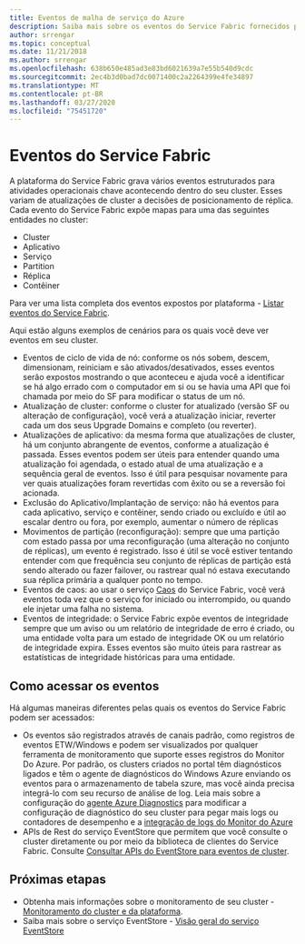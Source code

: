 ```yaml
---
title: Eventos de malha de serviço do Azure
description: Saiba mais sobre os eventos do Service Fabric fornecidos para ajudá-lo a monitorar o cluster do Azure Service Fabric.
author: srrengar
ms.topic: conceptual
ms.date: 11/21/2018
ms.author: srrengar
ms.openlocfilehash: 638b650e485ad3e83bd6021639a7e55b540d9cdc
ms.sourcegitcommit: 2ec4b3d0bad7dc0071400c2a2264399e4fe34897
ms.translationtype: MT
ms.contentlocale: pt-BR
ms.lasthandoff: 03/27/2020
ms.locfileid: "75451720"
---
```

# <a name="service-fabric-events"></a>Eventos do Service Fabric 

A plataforma do Service Fabric grava vários eventos estruturados para atividades operacionais chave acontecendo dentro do seu cluster. Esses variam de atualizações de cluster a decisões de posicionamento de réplica. Cada evento do Service Fabric expõe mapas para uma das seguintes entidades no cluster:
* Cluster
* Aplicativo
* Serviço
* Partition
* Réplica 
* Contêiner

Para ver uma lista completa dos eventos expostos por plataforma - [Listar eventos do Service Fabric](service-fabric-diagnostics-event-generation-operational.md).

Aqui estão alguns exemplos de cenários para os quais você deve ver eventos em seu cluster. 
* Eventos de ciclo de vida de nó: conforme os nós sobem, descem, dimensionam, reiniciam e são ativados/desativados, esses eventos serão expostos mostrando o que aconteceu e ajuda você a identificar se há algo errado com o computador em si ou se havia uma API que foi chamada por meio do SF para modificar o status de um nó.
* Atualização de cluster: conforme o cluster for atualizado (versão SF ou alteração de configuração), você verá a atualização iniciar, reverter cada um dos seus Upgrade Domains e completo (ou reverter). 
* Atualizações de aplicativo: da mesma forma que atualizações de cluster, há um conjunto abrangente de eventos, conforme a atualização é passada. Esses eventos podem ser úteis para entender quando uma atualização foi agendada, o estado atual de uma atualização e a sequência geral de eventos. Isso é útil para pesquisar novamente para ver quais atualizações foram revertidas com êxito ou se a reversão foi acionada.
* Exclusão do Aplicativo/Implantação de serviço: não há eventos para cada aplicativo, serviço e contêiner, sendo criado ou excluído e útil ao escalar dentro ou fora, por exemplo, aumentar o número de réplicas
* Movimentos de partição (reconfiguração): sempre que uma partição com estado passa por uma reconfiguração (uma alteração no conjunto de réplicas), um evento é registrado. Isso é útil se você estiver tentando entender com que frequência seu conjunto de réplicas de partição está sendo alterado ou fazer failover, ou rastrear qual nó estava executando sua réplica primária a qualquer ponto no tempo.
* Eventos de caos: ao usar o serviço [Caos](service-fabric-controlled-chaos.md) do Service Fabric, você verá eventos toda vez que o serviço for iniciado ou interrompido, ou quando ele injetar uma falha no sistema.
* Eventos de integridade: o Service Fabric expõe eventos de integridade sempre que um aviso ou um relatório de integridade de erro é criado, ou uma entidade volta para um estado de integridade OK ou um relatório de integridade expira. Esses eventos são muito úteis para rastrear as estatísticas de integridade históricas para uma entidade. 

## <a name="how-to-access-events"></a>Como acessar os eventos

Há algumas maneiras diferentes pelas quais os eventos do Service Fabric podem ser acessados:
* Os eventos são registrados através de canais padrão, como registros de eventos ETW/Windows e podem ser visualizados por qualquer ferramenta de monitoramento que suporte esses registros do Monitor Do Azure. Por padrão, os clusters criados no portal têm diagnósticos ligados e têm o agente de diagnósticos do Windows Azure enviando os eventos para o armazenamento de tabela szure, mas você ainda precisa integrá-lo com seu recurso de análise de log. Leia mais sobre a configuração do [agente Azure Diagnostics](service-fabric-diagnostics-event-aggregation-wad.md) para modificar a configuração de diagnóstico do seu cluster para pegar mais logs ou contadores de desempenho e a [integração de logs do Monitor do Azure](service-fabric-diagnostics-event-analysis-oms.md)
* APIs de Rest do serviço EventStore que permitem que você consulte o cluster diretamente ou por meio da biblioteca de clientes do Service Fabric. Consulte [Consultar APIs do EventStore para eventos de cluster](service-fabric-diagnostics-eventstore-query.md).

## <a name="next-steps"></a>Próximas etapas
* Obtenha mais informações sobre o monitoramento de seu cluster - [Monitoramento do cluster e da plataforma](service-fabric-diagnostics-event-generation-infra.md).
* Saiba mais sobre o serviço EventStore - [Visão geral do serviço EventStore](service-fabric-diagnostics-eventstore.md)
